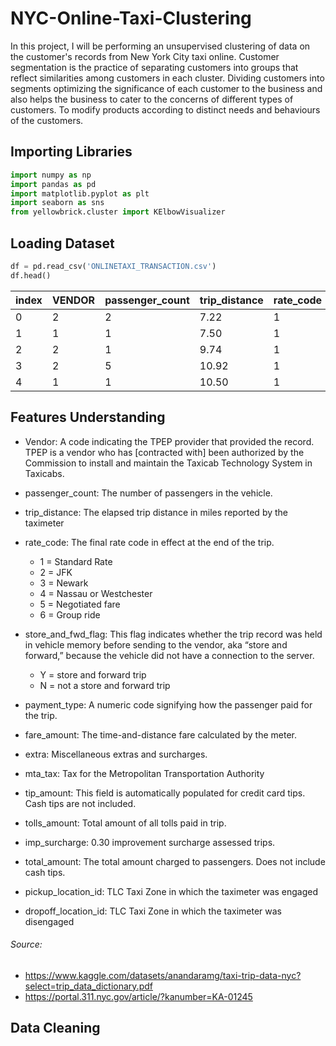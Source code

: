 # NYC-Online-Taxi-Clustering

In this project, I will be performing an unsupervised clustering of data on the customer's records from New York City taxi online. Customer segmentation is the practice of separating customers into groups that reflect similarities among customers in each cluster. Dividing customers into segments optimizing the significance of each customer to the business and also helps the business to cater to the concerns of different types of customers. To modify products according to distinct needs and behaviours of the customers.

## Importing Libraries

```python
import numpy as np
import pandas as pd
import matplotlib.pyplot as plt
import seaborn as sns
from yellowbrick.cluster import KElbowVisualizer
```
## Loading Dataset

``` python
df = pd.read_csv('ONLINETAXI_TRANSACTION.csv')
df.head()
```
| index | VENDOR	| passenger_count |	trip_distance |	rate_code |	store_and_fwd_flag | payment_type |	fare_amount |	extra |	mta_tax	| tip_amount |	tolls_amount |	imp_surcharge |	total_amount |	pickup_location_id |	dropoff_location_id |
| --- | --- | --- | --- | --- | --- | --- | --- | --- | --- | --- | --- | --- | --- | --- | --- |
| 0 |	2 |	2	| 7.22 |	1 |	N |	1 |	22.5 |	0.5 |	0.5 |	4.76 |	0.00 |	0.3 |	28.56 |	132 |	28 |
| 1 |	1 |	1 |	7.50 |	1 |	N |	1 |	25.0 |	0.5 |	0.5 |	4.00 |	0.00 |	0.3 |	30.30 |	230 |	33 |
| 2 |	2 |	1 |	9.74 |	1 |	N |	1 |	34.0 |	0.5 |	0.5 |	6.16 |	5.76 |	0.3 |	47.22 |	138 |	249 |
| 3 |	2 |	5 |	10.92 |	1 |	N |	1 |	31.5 |	0.5 |	0.5 |	7.71 |	5.76 |	0.3 |	46.27 |	138 |	161 |
| 4 |	1 |	1 |	10.50 |	1 |	N |	1 |	32.5 |	0.5 |	0.5 |	5.07 |	0.00 |	0.3 |	38.87 |	148 |	165  |

## Features Understanding

- Vendor: A code indicating the TPEP provider that provided the record. TPEP is a vendor who has [contracted with] been authorized by the Commission to install and maintain the Taxicab Technology System in Taxicabs.
- passenger_count: The number of passengers in the vehicle.
- trip_distance: The elapsed trip distance in miles reported by the taximeter
- rate_code: The final rate code in effect at the end of the trip.
    - 1 = Standard Rate
    - 2 = JFK
    - 3 = Newark
    - 4 = Nassau or Westchester
    - 5 = Negotiated fare
    - 6 = Group ride


- store_and_fwd_flag: This flag indicates whether the trip record was held in vehicle memory before sending to the vendor, aka “store and forward,” because the vehicle did not have a connection to the server.
    - Y = store and forward trip
    - N = not a store and forward trip

- payment_type: A numeric code signifying how the passenger paid for the trip. 
- fare_amount: The time-and-distance fare calculated by the meter.
- extra: Miscellaneous extras and surcharges.
- mta_tax: Tax for the Metropolitan Transportation Authority
- tip_amount: This field is automatically populated for credit card tips. Cash tips are not included.
- tolls_amount: Total amount of all tolls paid in trip.
- imp_surcharge: 0.30 improvement surcharge assessed trips.
- total_amount: The total amount charged to passengers. Does not include cash tips.
- pickup_location_id: TLC Taxi Zone in which the taximeter was engaged
- dropoff_location_id: TLC Taxi Zone in which the taximeter was disengaged

###### Source: 
- https://www.kaggle.com/datasets/anandaramg/taxi-trip-data-nyc?select=trip_data_dictionary.pdf
- https://portal.311.nyc.gov/article/?kanumber=KA-01245

## Data Cleaning


